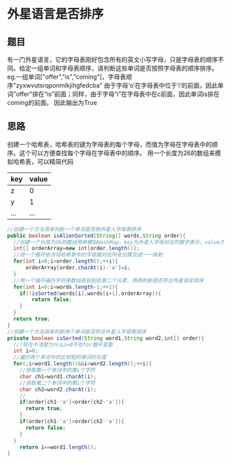 # 外星语言是否排序

## 题目
有一门外星语言，它的字母表刚好包含所有的英文小写字母，只是字母表的顺序不同。给定一组单词和字母表顺序，请判断这些单词是否按照字母表的顺序排序。
eg.一组单词["offer","is","coming"]，字母表顺序"zyxwvutsrqponmlkjihgfedcba"
由于字母‘o’在字母表中位于‘i’的前面，因此单词"offer"排在“is”前面；同样，由于字母“i”在字母表中在c前面，因此单词is排在coming的前面。
因此输出为True

## 思路
  创建一个哈希表，哈希表的键为字母表的每个字母，而值为字母在字母表中的顺序。这个可以方便查找每个字母在字母表中的顺序。
  用一个长度为26的数组来模拟哈希表，可以精简代码
<div align="left">

| key  | value|
| ---------- | -----------|
| z   | 0   |
| y   | 1   |
| ...   | ...  |
</div>

```java
//创建一个方法用来判断一个单词是否按外星人字母表排序
public boolean isAlienSorted(String[] words,String order){
  //创建一个长度为26的数组用来模拟HashMap，key为外星人字母对应的数字表示，value为在外星人字母表中所处的位置
  int[] orderArray=new int[order.length()];
  //用一个循环依次将哈希表中的字母跟对应所处位置完成一一映射
  for(int i=0;i<order.length();++i){
      orderArray[order.charAt(i)-'a']=i;
  }
  //用一个循环遍历字符串数组直到到处第二个元素，两两判断是否符合外星语言顺序
  for(int i=0;i<words.length-1;++1){
    if(!isSorted(words[i],words[i+1],orderArray)){
        return false;
    }
  }
  return true;
}
//创建一个方法用来判断两个单词是否符合外星人字母表排序
private boolean isSorted(String word1,String word2,int[] order){
  //?现在不清楚为什么i=0不在for循环里面
  int i=0;
  //遍历两个单词中的比较短的单词的长度
  for(;i<word1.length()&&i<word2.length();++i){
    //获取第一个单词中的第i个字符
    char ch1=word1.charAt(i);
    //获取第二个单词中的第i个字符
    char ch2=word2.charAt(i);
    //
    if(order[ch1-'a']<order[ch2-'a']){
      return true;
    }
    if(order[ch1-'a']>order[ch2-'a']){
      return false;
    }
  }
    return i==word1.length();
}
```
